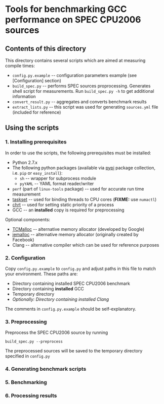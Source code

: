 # Tools for benchmarking GCC performance on SPEC CPU2006 sources

## Contents of this directory

This directory contains several scripts which are aimed at measuring compile times:
- `config.py.example` -- configuration parameters example (see [Configuration] section)
- `build_spec.py` -- performs SPEC sources proprocessing. Generates shell script for measurements. Run
    ```build_spec.py -h```
to get additional information
- `convert_result.py` -- aggregates and converts benchmark results
- `extract_lists.py` -- this script was used for generating `sources.yml` file (included for reference)

## Using the scripts

### 1. Installing prerequisites

In order to use the scripts, the following prerequisites must be installed:

- Python 2.7.x
- The following python packages (available via [pypi](https://pypi.python.org/pypi) package collection, i.e. `pip` or `easy_install`):
    - `sh` -- wrapper for subprocess module
    - `pyYAML` -- YAML format reader/writer
- `perf` (part of `linux-tools` package) -- used for accurate run time measurement
- [taskset](http://linux.die.net/man/1/taskset) -- used for binding threads to CPU cores (**FIXME:** use `numactl`)
- [chrt](http://linux.die.net/man/1/chrt) -- used for setting static priority of a process
- GCC -- an **installed** copy is required for preprocessing

Optional components:

- [TCMalloc](http://goog-perftools.sourceforge.net/doc/tcmalloc.html) -- alternative memory allocator (developed by Google)
- [jemalloc](http://www.canonware.com/jemalloc) -- alternative memory allocator (originally created by Facebook)
- Clang -- alternative compiler which can be used for reference purposes
    
### 2. Configuration

Copy `config.py.example` to `config.py` and adjust paths in this file to match your environment. These paths are:

- Directory containing installed SPEC CPU2006 benchmark
- Directory containing **installed** GCC
- Temporary directory
- _Optionally: Directory containing installed Clang_

The comments in `config.py.example` should be self-explanatory.

### 3. Preprocessing

Preprocess the SPEC CPU2006 source by running
    
    build_spec.py --preprocess
    
The preprocessed sources will be saved to the temporary directory specified in `config.py`

### 4. Generating benchmark scripts

### 5. Benchmarking

### 6. Processing results